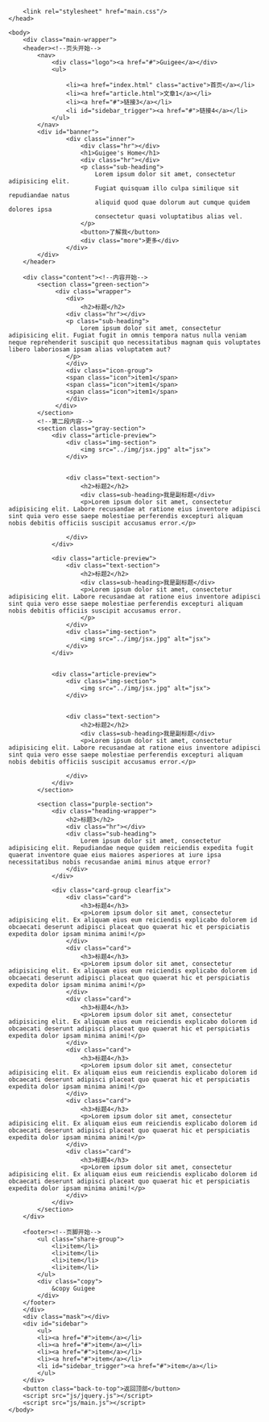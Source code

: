 <!DOCTYPE html>
<html>
	<head>
		<meta charset="UTF-8">
		<title></title>
	
		<link rel="stylesheet" href="main.css"/>
	</head>
	
	<body>
		<div class="main-wrapper">
		<header><!--页头开始-->
			<nav>
				<div class="logo"><a href="#">Guigee</a></div>
				<ul>
		
					<li><a href="index.html" class="active">首页</a></li>
					<li><a href="article.html">文章1</a></li>
					<li><a href="#">链接3</a></li>
					<li id="sidebar_trigger"><a href="#">链接4</a></li>
				</ul>
			</nav>
			<div id="banner">
					<div class="inner">
						<div class="hr"></div>
						<h1>Guigee's Home</h1>
						<div class="hr"></div>
						<p class="sub-heading"> 
							Lorem ipsum dolor sit amet, consectetur adipisicing elit. 
							Fugiat quisquam illo culpa similique sit repudiandae natus
							aliquid quod quae dolorum aut cumque quidem dolores ipsa
							consectetur quasi voluptatibus alias vel.
						</p>
						<button>了解我</button>
						<div class="more">更多</div>
					</div>
			</div>
		</header>
		
		<div class="content"><!--内容开始-->
			<section class="green-section">
				 <div class="wrapper">
				 	<div>
				 		<h2>标题</h2>
				 	<div class="hr"></div>
				 	<p class="sub-heading">
				 		Lorem ipsum dolor sit amet, consectetur adipisicing elit. Fugiat fugit in omnis tempora natus nulla veniam neque reprehenderit suscipit quo necessitatibus magnam quis voluptates libero laboriosam ipsam alias voluptatem aut?
				 	</p>
				 	</div>
				 	<div class="icon-group">
				 	<span class="icon">item1</span>
				 	<span class="icon">item1</span>
				 	<span class="icon">item1</span>
				 	</div>
				 </div>
			</section>
			<!--第二段内容-->
			<section class="gray-section">
				<div class="article-preview">
					<div class="img-section">
						<img src="../img/jsx.jpg" alt="jsx"> 
					</div>
			
				
					<div class="text-section">
						<h2>标题2</h2>
						<div class=sub-heading>我是副标题</div>
						<p>Lorem ipsum dolor sit amet, consectetur adipisicing elit. Labore recusandae at ratione eius inventore adipisci sint quia vero esse saepe molestiae perferendis excepturi aliquam nobis debitis officiis suscipit accusamus error.</p>
					
					</div>
				</div>
				
				<div class="article-preview">
					<div class="text-section">
						<h2>标题2</h2>
						<div class=sub-heading>我是副标题</div>
						<p>Lorem ipsum dolor sit amet, consectetur adipisicing elit. Labore recusandae at ratione eius inventore adipisci sint quia vero esse saepe molestiae perferendis excepturi aliquam nobis debitis officiis suscipit accusamus error.
						</p>
					</div>
					<div class="img-section">
						<img src="../img/jsx.jpg" alt="jsx"> 
					</div>
				</div>	
				
				
				<div class="article-preview">
					<div class="img-section">
						<img src="../img/jsx.jpg" alt="jsx"> 
					</div>
			
				
					<div class="text-section">
						<h2>标题2</h2>
						<div class=sub-heading>我是副标题</div>
						<p>Lorem ipsum dolor sit amet, consectetur adipisicing elit. Labore recusandae at ratione eius inventore adipisci sint quia vero esse saepe molestiae perferendis excepturi aliquam nobis debitis officiis suscipit accusamus error.</p>
					
					</div>
				</div>
			</section>
			
			<section class="purple-section">
				<div class="heading-wrapper">
					<h2>标题3</h2>
					<div class="hr"></div>
					<div class="sub-heading">
						Lorem ipsum dolor sit amet, consectetur adipisicing elit. Repudiandae neque quidem reiciendis expedita fugit quaerat inventore quae eius maiores asperiores at iure ipsa necessitatibus nobis recusandae animi minus atque error?
					</div>
				</div>
				
				<div class="card-group clearfix">
					<div class="card">
						<h3>标题4</h3>
						<p>Lorem ipsum dolor sit amet, consectetur adipisicing elit. Ex aliquam eius eum reiciendis explicabo dolorem id obcaecati deserunt adipisci placeat quo quaerat hic et perspiciatis expedita dolor ipsam minima animi!</p>
					</div>
					<div class="card">
						<h3>标题4</h3>
						<p>Lorem ipsum dolor sit amet, consectetur adipisicing elit. Ex aliquam eius eum reiciendis explicabo dolorem id obcaecati deserunt adipisci placeat quo quaerat hic et perspiciatis expedita dolor ipsam minima animi!</p>
					</div>
					<div class="card">
						<h3>标题4</h3>
						<p>Lorem ipsum dolor sit amet, consectetur adipisicing elit. Ex aliquam eius eum reiciendis explicabo dolorem id obcaecati deserunt adipisci placeat quo quaerat hic et perspiciatis expedita dolor ipsam minima animi!</p>
					</div>
					<div class="card">
						<h3>标题4</h3>
						<p>Lorem ipsum dolor sit amet, consectetur adipisicing elit. Ex aliquam eius eum reiciendis explicabo dolorem id obcaecati deserunt adipisci placeat quo quaerat hic et perspiciatis expedita dolor ipsam minima animi!</p>
					</div>
					<div class="card">
						<h3>标题4</h3>
						<p>Lorem ipsum dolor sit amet, consectetur adipisicing elit. Ex aliquam eius eum reiciendis explicabo dolorem id obcaecati deserunt adipisci placeat quo quaerat hic et perspiciatis expedita dolor ipsam minima animi!</p>
					</div>
					<div class="card">
						<h3>标题4</h3>
						<p>Lorem ipsum dolor sit amet, consectetur adipisicing elit. Ex aliquam eius eum reiciendis explicabo dolorem id obcaecati deserunt adipisci placeat quo quaerat hic et perspiciatis expedita dolor ipsam minima animi!</p>
					</div>
				</div>
			</section>
		</div>
		
		<footer><!--页脚开始-->
			<ul class="share-group">
				<li>item</li>
				<li>item</li>
				<li>item</li>
				<li>item</li>
			</ul>
			<div class="copy">
				&copy Guigee
			</div>
		</footer>
		</div>
		<div class="mask"></div>
		<div id="sidebar">
			<ul>
			<li><a href="#">item</a></li>
			<li><a href="#">item</a></li>
			<li><a href="#">item</a></li>
			<li><a href="#">item</a></li>
			<li id="sidebar_trigger"><a href="#">item</a></li>
			</ul>
		</div>
		<button class="back-to-top">返回顶部</button>
		<script src="js/jquery.js"></script>
		<script src="js/main.js"></script>
	</body>
</html>
